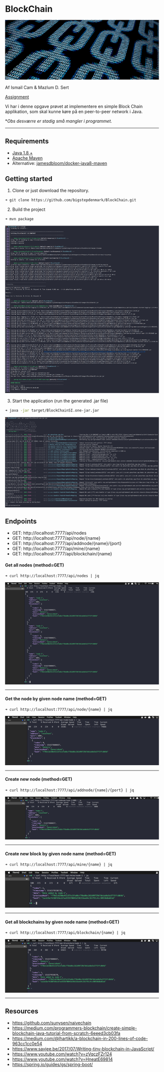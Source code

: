 # BlockChain
<img src="images/chain.jpg">

Af Ismail Cam & Mazlum D. Sert 

<a href="https://github.com/datsoftlyngby/soft2017fall-system-integration-teaching-material/blob/master/lecture_notes/12-Blockchain_Intro.ipynb">Assignment</a>

Vi har i denne opgave prøvet at implementere en simple Block Chain applikation, som skal kunne køre på en peer-to-peer network i Java.
 
**Obs desværre er stadig små mangler i programmet.*

---

## Requirements
* <a href="http://www.oracle.com/technetwork/java/javase/downloads/jdk8-downloads-2133151.html">Java 1.8 +</a>
* <a href="https://maven.apache.org/install.html">Apache Maven</a>
* Alternative: <a href="https://hub.docker.com/r/jamesdbloom/docker-java8-maven/">jamesdbloom/docker-java8-maven</a>

## Getting started
1. Clone or just download the repository.
```bash
➜ git clone https://github.com/bigstepdenmark/BlockChain.git
```

2. Build the project
```bash
➜ mvn package
```
<img src="images/1.png">

3. Start the application (run the generated .jar file)
```bash
➜ java -jar target/BlockChainSI.one-jar.jar
```
<img src="images/2.png">

## Endpoints
* GET: http://localhost:7777/api/nodes
* GET: http://localhost:7777/api/node/{name}
* GET: http://localhost:7777/api/addnode/{name}/{port}
* GET: http://localhost:7777/api/mine/{name}
* GET: http://localhost:7777/api/blockchain/{name}

#### Get all nodes (method=GET)
```
➜ curl http://localhost:7777/api/nodes | jq
```
<img src="images/allnodes.png">

---

#### Get the node by given node name (method=GET)
```
➜ curl http://localhost:7777/api/node/{name} | jq
```
<img src="images/getnode.png">

---

#### Create new node (method=GET)
```
➜ curl http://localhost:7777/api/addnode/{name}/{port} | jq
```
<img src="images/addnode.png">

---

#### Create new block by given node name (method=GET)
```
➜ curl http://localhost:7777/api/mine/{name} | jq
```
<img src="images/mine.png">

---

#### Get all blockchains by given node name (method=GET)
```
➜ curl http://localhost:7777/api/blockchain/{name} | jq
```
<img src="images/blockchain.png">

---

## Resources
* https://github.com/sunysen/naivechain
* https://medium.com/programmers-blockchain/create-simple-blockchain-java-tutorial-from-scratch-6eeed3cb03fa
* https://medium.com/@lhartikk/a-blockchain-in-200-lines-of-code-963cc1cc0e54
* https://www.savjee.be/2017/07/Writing-tiny-blockchain-in-JavaScript/
* https://www.youtube.com/watch?v=zVqczFZr124
* https://www.youtube.com/watch?v=HneatE69814
* https://spring.io/guides/gs/spring-boot/